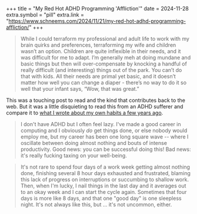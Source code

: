 +++
title = "My Red Hot ADHD Programming 'Affliction'"
date = 2024-11-28
extra.symbol = "pill"
extra.link = "https://www.schneems.com/2024/11/21/my-red-hot-adhd-programming-affliction/"
+++

> While I could terraform my professional and adult life to work with my brain quirks and preferences, terraforming my wife and children wasn’t an option. Children are quite inflexible in their needs, and it was difficult for me to adapt. I’m generally meh at doing mundane and basic things but then will over-compensate by knocking a handful of really difficult (and interesting) things out of the park. You can’t do that with kids. All their needs are primal yet basic, and it doesn’t matter how well you can change a diaper - there’s no way to do it so well that your infant says, “Wow, that was great.”

This was a touching post to read and the kind that contributes back to the web. But it was a little disquieting to read this from an ADHD sufferer and compare it to [what I wrote about my own habits a few years ago][me].

> I don't have ADHD but I often feel lazy. I've made a good career in computing and I obviously _do_ get things done, or else nobody would employ me, but my career has been one long square wave -- where I oscillate between doing almost nothing and bouts of intense productivity. Good news: you can be successful doing this! Bad news: it's really fucking taxing on your well-being.

> It's not rare to spend four days of a work week getting almost nothing done, finishing several 8 hour days exhausted and frustrated, blaming this lack of progress on interruptions or succumbing to shallow work. Then, when I'm lucky, I nail things in the last day and it averages out to an okay week and I can start the cycle again. Sometimes that four days is more like 8 days, and that one "good day" is one sleepless night. It's not always like this, but ... it's not uncommon, either.

[me]: https://2023.insom.me.uk/2020/10/10/what-you-should-read.html
